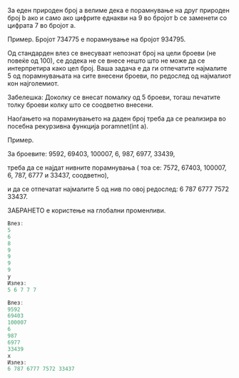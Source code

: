 За еден природен број а велиме дека е порамнување на друг природен број b ако и само ако цифрите еднакви на 9 во бројот
b се заменети со цифрата 7 во бројот а.

Пример. Бројот 734775 е порамнување на бројот 934795.

Од стандарден влез се внесуваат непознат број на цели броеви (не повеќе од 100), се додека не се внесе нешто што не може
да се интерпретира како цел број.
Ваша задача е да ги отпечатите најмалите 5 од порамнувањата на сите внесени броеви, по редослед од најмалиот кон
најголемиот.

Забелешка: Доколку се внесат помалку од 5 броеви, тогаш печатите толку броеви колку што се соодветно внесени.

Наоѓањето на порамнувањето на даден број треба да се реализира во посебна рекурзивна функција poramnet(int a).

Пример.

За броевите: 9592, 69403, 100007, 6, 987, 6977, 33439,

треба да се најдат нивните порамнувања ( тоа се: 7572, 67403, 100007, 6, 787, 6777 и 33437, соодветно),

и да се отпечатат најмалите 5 од нив по овој редослед: 6 787 6777 7572 33437.

ЗАБРАНЕТО е користење на глобални променливи.

```C++
Влез:
5
6
8
9
9
9
9
y
Излез:
5 6 7 7 7
```
```C++
Влез:
9592
69403
100007
6
987
6977
33439
x
Излез:
6 787 6777 7572 33437
```